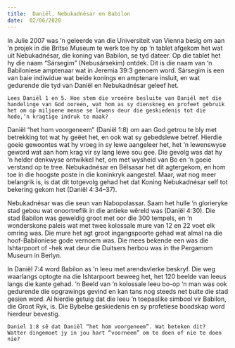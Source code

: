 ```yaml
---
title:  Daniël, Nebukadnésar en Babilon
date:  02/06/2020
---
```


In Julie 2007 was ‘n geleerde van die Universiteit van Vienna besig om aan ‘n projek in die Britse Museum te werk toe hy op ‘n tablet afgekom het wat uit Nebukadnésar, die koning van Babilon, se tyd dateer.  Op die tablet het hy die naam “Sársegim” (Nebusársekim) ontdek. Dit is die naam van ‘n Babiloniese amptenaar wat in Jeremia 39:3 genoem word.  Sársegim is een van baie indiwidue wat beide konings en amptenare insluit, en wat gedurende die tyd van Daniël en Nebukadnésar geleef het.

`Lees Daniël 1 en 5. Hoe stem die vroeëre besluite van Daniël met die handelinge van God ooreen, wat hom as sy dienskneg en profeet gebruik het om op miljoene mense se lewens deur die geskiedenis tot die hede,‘n kragtige indruk te maak?`

Daniël “het hom voorgeneem” (Daniël 1:8) om aan God getrou te bly met betrekking tot wat hy geëet het, en ook wat sy gebedslewe betref.  Hierdie goeie gewoontes wat hy vroeg in sy lewe aangeleer het, het ‘n lewenswyse geword wat aan hom krag vir sy lang lewe sou gee. Die gevolg was dat hy ‘n helder denkwyse ontwikkel het, om met wysheid van Bo en ‘n goeie verstand op te tree. Nebukadnésar en Bélsasar het dit agtergekom, en hom toe in die hoogste poste in die koninkryk aangestel. Maar, wat nog meer belangrik is, is dat dit totgevolg gehad het dat Koning Nebukadnésar self tot bekering gekom het (Daniël 4:34–37).

Nebukadnésar was die seun van Nabopolassar.  Saam het hulle ‘n glorieryke stad gebou wat onoortreflik in die antieke wêreld was (Daniël 4:30). Die stad Babilon was geweldig groot met oor die 300 tempels, en ‘n wonderskone paleis wat met twee kolossale mure van 12 en 22 voet elk omring was. Die mure het agt groot ingangspoorte gehad wat almal na die hoof-Babiloniese gode vernoem was.  Die mees bekende een was die Ishtarpoort of -hek wat deur die Duitsers herbou was in the Pergamom Museum in Berlyn.

In Daniël 7:4 word Babilon as ‘n leeu met arendsvlerke beskryf.  Die weg waarlangs optogte na die Ishtarpoort beweeg het, het 120 beelde van leeus langs die kante gehad. ‘n Beeld van ‘n kolossale leeu bo-op ‘n man was ook gedurende die opgrawings gevind en kan tans nog steeds net buite die stad gesien word. Al hierdie getuig dat die leeu ‘n toepaslike simbool vir Babilon, die Groot Ryk, is. Die Bybelse geskiedenis en sy profetiese boodskap word hierdeur bevestig.

`Daniel 1:8 sê dat Daniël “het hom voorgeneem”. Wat beteken dit?  Watter dingemoet jy in jou hart “voorneem” om te doen of nie te doen nie?`